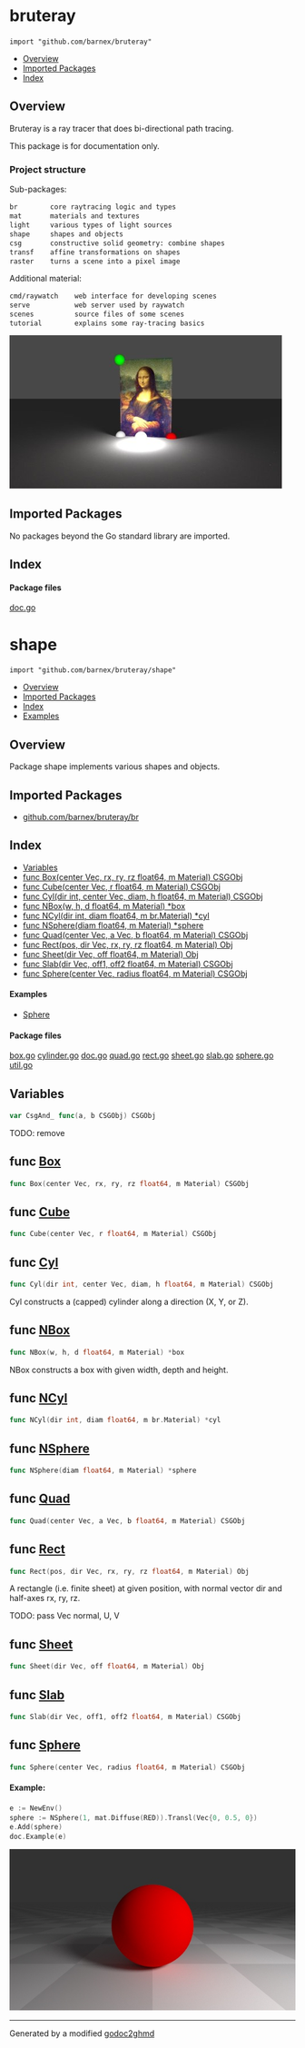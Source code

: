 # bruteray
`import "github.com/barnex/bruteray"`

* [Overview](#pkg-overview)
* [Imported Packages](#pkg-imports)
* [Index](#pkg-index)

## <a name="pkg-overview">Overview</a>
Bruteray is a ray tracer that does bi-directional path tracing.

This package is for documentation only.

### Project structure
Sub-packages:

	br        core raytracing logic and types
	mat       materials and textures
	light     various types of light sources
	shape     shapes and objects
	csg       constructive solid geometry: combine shapes
	transf    affine transformations on shapes
	raster    turns a scene into a pixel image

Additional material:

	cmd/raywatch    web interface for developing scenes
	serve           web server used by raywatch
	scenes          source files of some scenes
	tutorial        explains some ray-tracing basics

![fig](shots/062.jpg)

## <a name="pkg-imports">Imported Packages</a>

No packages beyond the Go standard library are imported.

## <a name="pkg-index">Index</a>

#### <a name="pkg-files">Package files</a>
[doc.go](./doc.go)

# shape
`import "github.com/barnex/bruteray/shape"`

* [Overview](#pkg-overview)
* [Imported Packages](#pkg-imports)
* [Index](#pkg-index)
* [Examples](#pkg-examples)

## <a name="pkg-overview">Overview</a>
Package shape implements various shapes and objects.

## <a name="pkg-imports">Imported Packages</a>

- [github.com/barnex/bruteray/br](./../br)

## <a name="pkg-index">Index</a>
* [Variables](#pkg-variables)
* [func Box(center Vec, rx, ry, rz float64, m Material) CSGObj](#Box)
* [func Cube(center Vec, r float64, m Material) CSGObj](#Cube)
* [func Cyl(dir int, center Vec, diam, h float64, m Material) CSGObj](#Cyl)
* [func NBox(w, h, d float64, m Material) \*box](#NBox)
* [func NCyl(dir int, diam float64, m br.Material) \*cyl](#NCyl)
* [func NSphere(diam float64, m Material) \*sphere](#NSphere)
* [func Quad(center Vec, a Vec, b float64, m Material) CSGObj](#Quad)
* [func Rect(pos, dir Vec, rx, ry, rz float64, m Material) Obj](#Rect)
* [func Sheet(dir Vec, off float64, m Material) Obj](#Sheet)
* [func Slab(dir Vec, off1, off2 float64, m Material) CSGObj](#Slab)
* [func Sphere(center Vec, radius float64, m Material) CSGObj](#Sphere)

#### <a name="pkg-examples">Examples</a>
* [Sphere](#example_Sphere)

#### <a name="pkg-files">Package files</a>
[box.go](./box.go) [cylinder.go](./cylinder.go) [doc.go](./doc.go) [quad.go](./quad.go) [rect.go](./rect.go) [sheet.go](./sheet.go) [slab.go](./slab.go) [sphere.go](./sphere.go) [util.go](./util.go) 

## <a name="pkg-variables">Variables</a>
``` go
var CsgAnd_ func(a, b CSGObj) CSGObj
```
TODO: remove

## <a name="Box">func</a> [Box](./box.go#L44)
``` go
func Box(center Vec, rx, ry, rz float64, m Material) CSGObj
```

## <a name="Cube">func</a> [Cube](./box.go#L52)
``` go
func Cube(center Vec, r float64, m Material) CSGObj
```

## <a name="Cyl">func</a> [Cyl](./quad.go#L10)
``` go
func Cyl(dir int, center Vec, diam, h float64, m Material) CSGObj
```
Cyl constructs a (capped) cylinder along a direction (X, Y, or Z).

## <a name="NBox">func</a> [NBox](./box.go#L10)
``` go
func NBox(w, h, d float64, m Material) *box
```
NBox constructs a box with given width, depth and height.

## <a name="NCyl">func</a> [NCyl](./cylinder.go#L5)
``` go
func NCyl(dir int, diam float64, m br.Material) *cyl
```

## <a name="NSphere">func</a> [NSphere](./sphere.go#L10)
``` go
func NSphere(diam float64, m Material) *sphere
```

## <a name="Quad">func</a> [Quad](./quad.go#L19)
``` go
func Quad(center Vec, a Vec, b float64, m Material) CSGObj
```

## <a name="Rect">func</a> [Rect](./rect.go#L9)
``` go
func Rect(pos, dir Vec, rx, ry, rz float64, m Material) Obj
```
A rectangle (i.e. finite sheet) at given position,
with normal vector dir and half-axes rx, ry, rz.

TODO: pass Vec normal, U, V

## <a name="Sheet">func</a> [Sheet](./sheet.go#L5)
``` go
func Sheet(dir Vec, off float64, m Material) Obj
```

## <a name="Slab">func</a> [Slab](./slab.go#L5)
``` go
func Slab(dir Vec, off1, off2 float64, m Material) CSGObj
```

## <a name="Sphere">func</a> [Sphere](./sphere.go#L6)
``` go
func Sphere(center Vec, radius float64, m Material) CSGObj
```

#### Example:

```go
e := NewEnv()
sphere := NSphere(1, mat.Diffuse(RED)).Transl(Vec{0, 0.5, 0})
e.Add(sphere)
doc.Example(e)
```

![fig](/doc/ExampleSphere.jpg)

- - -
Generated by a modified [godoc2ghmd](https://github.com/GandalfUK/godoc2ghmd)
